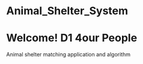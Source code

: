 # Animal_Shelter_System
# Welcome! D1 4our People
Animal shelter matching application and algorithm
